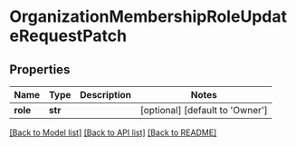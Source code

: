 # OrganizationMembershipRoleUpdateRequestPatch

## Properties
Name | Type | Description | Notes
------------ | ------------- | ------------- | -------------
**role** | **str** |  | [optional] [default to 'Owner']

[[Back to Model list]](../README.md#documentation-for-models) [[Back to API list]](../README.md#documentation-for-api-endpoints) [[Back to README]](../README.md)


